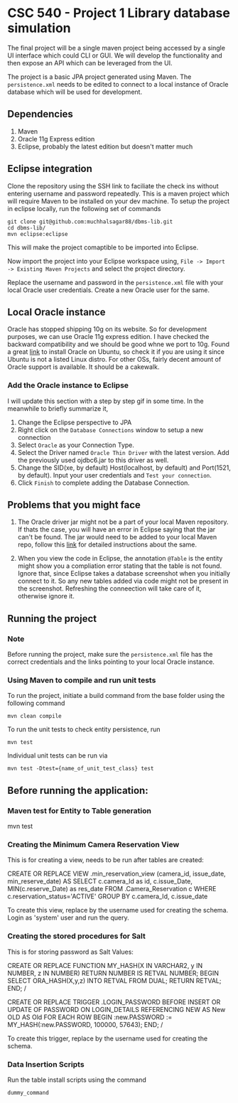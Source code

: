 # CSC 540 - Project 1 Library database simulation
The final project will be a single maven project being accessed by a single UI interface which could CLI or GUI.
We will develop the functionality and then expose an API which can be leveraged from the UI.

The project is a basic JPA project generated using Maven. The `persistence.xml` needs to be edited to connect to a local instance of Oracle database which will be used for development.

## Dependencies
1. Maven 
2. Oracle 11g Express edition
3. Eclipse, probably the latest edition but doesn't matter much

## Eclipse integration
Clone the repository using the SSH link to faciliate the check ins without entering username and password repeatedly. This is a maven project which will require Maven to be installed on your dev machine.
To setup the project in eclipse locally, run the following set of commands
```
git clone git@github.com:muchhalsagar88/dbms-lib.git
cd dbms-lib/
mvn eclipse:eclipse
```
This will make the project comaptible to be imported into Eclipse. 

Now import the project into your Eclipse workspace using,
`File -> Import -> Existing Maven Projects` 
and select the project directory.

Replace the username and password in the `persistence.xml` file with your local Oracle user credentials. Create a new Oracle user for the same.

## Local Oracle instance
Oracle has stopped shipping 10g on its website. So for development purposes, we can use Oracle 11g express edition. I have checked the backward compatibility and we should be good whne we port to 10g.
Found a great [link](http://www2.hawaii.edu/~lipyeow/ics321/2014fall/installoracle11g.html) to install Oracle on Ubuntu, so check it if you are using it since Ubuntu is not a listed Linux distro.
For other OSs, fairly decent amount of Oracle support is available. It should be a cakewalk.
### Add the Oracle instance to Eclipse
I will update this section with a step by step gif in some time. In the meanwhile to briefly summarize it, 

1. Change the Eclipse perspective to JPA
2. Right click on the `Database Connections` window to setup a new connection
3. Select `Oracle` as your Connection Type.
4. Select the Driver named `Oracle Thin Driver` with the latest version. Add the previously used ojdbc6.jar to this driver as well.
5. Change the SID(xe, by default) Host(localhost, by default) and Port(1521, by default). Input your user credentials and `Test your connection`.
6. Click `Finish` to complete adding the Database Connection.

## Problems that you might face
1. The Oracle driver jar might not be a part of your local Maven repository. If thats the case, you will have an error in Eclipse saying that the jar can't be found. 
The jar would need to be added to your local Maven repo, follow this [link](http://www.mkyong.com/maven/how-to-add-oracle-jdbc-driver-in-your-maven-local-repository/) for detailed instructions about the same.

2. When you view the code in Eclipse, the annotation `@Table` is the entity might show you a compliation error stating that the table is not found. Ignore that, since Eclipse takes a database screenshot when you initially connect to it. So any new tables added via code might not be present in the screenshot. Refreshing the conneection will take care of it, otherwise ignore it.

## Running the project

### Note
Before running the project, make sure the `persistence.xml` file has the correct credentials and the links pointing to your local Oracle instance.

### Using Maven to compile and run unit tests
To run the project, initiate a build command from the base folder using the following command
```
mvn clean compile
```

To run the unit tests to check entity persistence, run
```
mvn test
```
Individual unit tests can be run via
```
mvn test -Dtest={name_of_unit_test_class} test
```

## Before running the application:
### Maven test for Entity to Table generation
mvn test

### Creating the Minimum Camera Reservation View
This is for creating a view, needs to be run after tables are created:

CREATE OR REPLACE VIEW <USERNAME>.min_reservation_view (camera_id, issue_date, min_reserve_date) AS 
  SELECT c.camera_Id as id, c.issue_Date, MIN(c.reserve_Date) as res_date
				FROM <USERNAME>.Camera_Reservation c
				WHERE c.reservation_status='ACTIVE'
        GROUP BY c.camera_Id, c.issue_date

To create this view, replace <USERNAME> by the username used for creating the schema. Login as 'system'  user and run the query.

### Creating the stored procedures for Salt
This is for storing password as Salt Values:

CREATE OR REPLACE FUNCTION MY_HASH(X IN VARCHAR2, y IN NUMBER, z IN NUMBER) RETURN NUMBER IS
  RETVAL NUMBER;
BEGIN
  SELECT ORA_HASH(X,y,z) INTO RETVAL FROM DUAL;
  RETURN RETVAL;
END;
/

CREATE OR REPLACE TRIGGER <USERNAME>.LOGIN_PASSWORD
BEFORE INSERT OR UPDATE
OF PASSWORD
ON LOGIN_DETAILS
REFERENCING NEW AS New OLD AS Old
FOR EACH ROW
BEGIN
  :new.PASSWORD := MY_HASH(:new.PASSWORD, 100000, 57643);
END;
/

To create this trigger, replace <USERNAME> by the username used for creating the schema. 

### Data Insertion Scripts
Run the table install scripts using the command
```
dummy_command
```